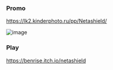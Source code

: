 ### Promo
https://lk2.kinderphoto.ru/pp/Netashield/

![image](https://github.com/user-attachments/assets/4f44cafe-6c54-4860-b7da-6d28c625ca55)

### Play
https://benrise.itch.io/netashield 
